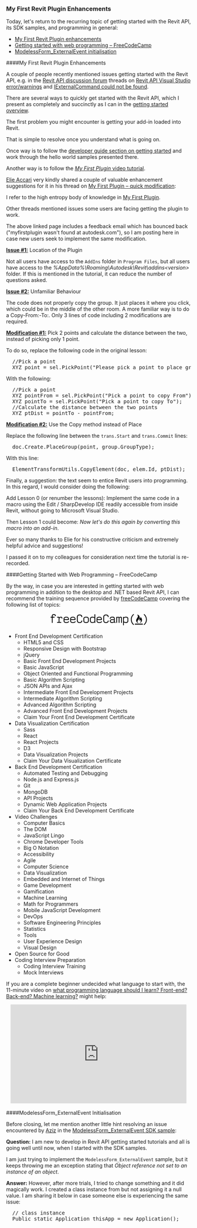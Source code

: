 <head>
<meta http-equiv="Content-Type" content="text/html; charset=utf-8">
<link rel="stylesheet" type="text/css" href="bc.css">
<!--
<script src="run_prettify.js" type="text/javascript"></script>
<script src="https://google-code-prettify.googlecode.com/svn/loader/run_prettify.js" type="text/javascript"></script>
-->
<script src="https://cdn.rawgit.com/google/code-prettify/master/loader/run_prettify.js" type="text/javascript"></script>
</head>

<!---

- https://forums.autodesk.com/t5/revit-api-forum/my-first-plugin-quick-modification/m-p/7408596

- getting started with web programming

- problem in SDK sample?
  https://forums.autodesk.com/t5/revit-api-forum/modelessform-externalevent-sdk-sample/m-p/7370034
  workaround

My First #RevitAPI Plugin Enhancements @AutodeskRevit #bim #dynamobim @AutodeskForge #ForgeDevCon http://bit.ly/firstplugin

Today, let's return to the recurring topic of getting started with the Revit API, its SDK samples, and programming in general
&ndash; My First Revit Plugin enhancements
&ndash; Getting started with web programming &ndash; FreeCodeCamp
&ndash; ModelessForm_ExternalEvent initialisation...

--->

### My First Revit Plugin Enhancements

Today, let's return to the recurring topic of getting started with the Revit API, its SDK samples, and programming in general:

- [My First Revit Plugin enhancements](#2)
- [Getting started with web programming &ndash; FreeCodeCamp](#3)
- [ModelessForm_ExternalEvent initialisation](#4)

####<a name="2"></a>My First Revit Plugin Enhancements

A couple of people recently mentioned issues getting started with the Revit API, e.g. in
the [Revit API discussion forum](http://forums.autodesk.com/t5/revit-api-forum/bd-p/160) threads
on [Revit API Visual Studio error/warnings](https://forums.autodesk.com/t5/revit-api-forum/revit-api-visual-studio-error-warnings/m-p/7357530/thread-id/24998) 
and [IExternalCommand could not be found](https://forums.autodesk.com/t5/revit-api-forum/iexternalcommand-could-not-be-found/m-p/7386154).

There are several ways to quickly get started with the Revit API, which I present as completely and succinctly as I can in
the [getting started overview](http://thebuildingcoder.typepad.com/blog/about-the-author.html#2).

The first problem you might encounter is getting your add-in loaded into Revit.

That is simple to resolve once you understand what is going on.

Once way is to follow
the [developer guide section on getting started](http://help.autodesk.com/view/RVT/2018/ENU/?guid=GUID-C574D4C8-B6D2-4E45-93A5-7E35B7E289BE) and
work through the hello world samples presented there.
 
Another way is to follow the [*My First Plugin* video tutorial](http://www.autodesk.com/myfirstrevitplugin).

[Elie Accari](https://forums.autodesk.com/t5/user/viewprofilepage/user-id/5126255) very
kindly shared a couple of valuable enhancement suggestions for it in his thread 
on [My First Plugin &ndash; quick modification](https://forums.autodesk.com/t5/revit-api-forum/my-first-plugin-quick-modification/m-p/7408596):

I refer to the high entropy body of knowledge
in [My First Plugin](http://www.autodesk.com/myfirstrevitplugin).
 
Other threads mentioned issues some users are facing getting the plugin to work.
 
The above linked page includes a feedback email which has bounced back ("myfirstplugin wasn't found at autodesk.com"), so I am posting here in case new users seek to implement the same modification.
 
<b><u>Issue #1:</u></b> Location of the Plugin

Not all users have access to the `AddIns` folder in `Program Files`, but all users have access to the *%AppData%\Roaming\Autodesk\Revit\addins\<version>* folder. If this is mentioned in the tutorial, it can reduce the number of questions asked.
 
<b><u>Issue #2:</u></b> Unfamiliar Behaviour

The code does not properly copy the group. It just places it where you click, which could be in the middle of the other room. A more familiar way is to do a Copy-From:-To:. Only 3 lines of code including 2 modifications are required.
 
<b><u>Modification #1:</u></b> Pick 2 points and calculate the distance between the two, instead of picking only 1 point.
 
To do so, replace the following code in the original lesson:

<pre class="code">
  //Pick a point
  XYZ point = sel.PickPoint("Please pick a point to place group");
</pre>

With the following:
 
<pre class="code">
  //Pick a point
  XYZ pointFrom = sel.PickPoint("Pick a point to copy From");
  XYZ pointTo = sel.PickPoint("Pick a point to copy To");
  //Calculate the distance between the two points
  XYZ ptDist = pointTo - pointFrom;
</pre> 
 
<b><u>Modification #2:</u></b> Use the Copy method instead of Place
 
Replace the following line between the `trans.Start` and `trans.Commit` lines:
 
<pre class="code">
  doc.Create.PlaceGroup(point, group.GroupType);     
</pre> 
 
With this line:
 
<pre class="code">
  ElementTransformUtils.CopyElement(doc, elem.Id, ptDist);
</pre>

Finally, a suggestion: the text seem to entice Revit users into programming. In this regard, I would consider doing the following:
 
Add Lesson 0 (or renumber the lessons): Implement the same code in a macro using the Edit / SharpDevelop IDE readily accessible from inside Revit, without going to Microsoft Visual Studio.
 
Then Lesson 1 could become: *Now let's do this again by converting this macro into an add-in*.

Ever so many thanks to Elie for his constructive criticism and extremely helpful advice and suggestions!

I passed it on to my colleagues for consideration next time the tutorial is re-recorded.
 

####<a name="3"></a>Getting Started with Web Programming &ndash; FreeCodeCamp 

By the way, in case you are interested in getting started with web programming in addition to the desktop and .NET based Revit API, I can recommend the training sequence provided 
by [freeCodeCamp](https://www.freecodecamp.org) covering the following list of topics:

<center>
<img src="img/freecodecamp_logo.png" alt="freeCodeCamp" width="263"/>
</center>

- Front End Development Certification
    - HTML5 and CSS
    - Responsive Design with Bootstrap
    - jQuery
    - Basic Front End Development Projects
    - Basic JavaScript
    - Object Oriented and Functional Programming
    - Basic Algorithm Scripting
    - JSON APIs and Ajax
    - Intermediate Front End Development Projects
    - Intermediate Algorithm Scripting
    - Advanced Algorithm Scripting
    - Advanced Front End Development Projects
    - Claim Your Front End Development Certificate
- Data Visualization Certification
    - Sass
    - React
    - React Projects
    - D3
    - Data Visualization Projects
    - Claim Your Data Visualization Certificate
- Back End Development Certification
    - Automated Testing and Debugging
    - Node.js and Express.js
    - Git
    - MongoDB
    - API Projects
    - Dynamic Web Application Projects
    - Claim Your Back End Development Certificate
- Video Challenges
    - Computer Basics
    - The DOM
    - JavaScript Lingo
    - Chrome Developer Tools
    - Big O Notation
    - Accessibility
    - Agile
    - Computer Science
    - Data Visualization
    - Embedded and Internet of Things
    - Game Development
    - Gamification
    - Machine Learning
    - Math for Programmers
    - Mobile JavaScript Development
    - DevOps
    - Software Engineering Principles
    - Statistics
    - Tools
    - User Experience Design
    - Visual Design
- Open Source for Good
- Coding Interview Preparation
    - Coding Interview Training
    - Mock Interviews

If you are a complete beginner undecided what language to start with, the 11-minute video on [what programming language should I learn? Front-end? Back-end? Machine learning?](https://youtu.be/VqiEhZYmvKk) might help:

<center>
<iframe width="480" height="270" src="https://www.youtube.com/embed/VqiEhZYmvKk" frameborder="0" allowfullscreen></iframe>
</center>


####<a name="4"></a>ModelessForm_ExternalEvent Initialisation
 
Before closing, let me mention another little hint resolving an issue encountered
by [Aziz](https://forums.autodesk.com/t5/user/viewprofilepage/user-id/2043172) in 
the [ModelessForm_ExternalEvent SDK sample](https://forums.autodesk.com/t5/revit-api-forum/modelessform-externalevent-sdk-sample/m-p/7370034):

**Question:** I am new to develop in Revit API getting started tutorials and all is going well until now, when I started with the SDK samples.
 
I am just trying to implement the `ModelessForm_ExternalEvent` sample, but it keeps throwing me an exception stating that *Object reference not set to an instance of an object*.

**Answer:** However, after more trials, I tried to change something and it did magically work. I created a class instance from but not assigning it a null value. I am sharing it below in case someone else is experiencing the same issue:
 
<pre class="code">
  // class instance
  Public static Application thisApp = new Application();
</pre>

